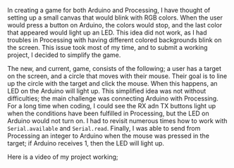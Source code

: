 In creating a game for both Arduino and Processing, I have thought of setting up a small canvas that would blink with RGB colors. When the user would press a button on Arduino, the colors would stop, and the last color that appeared would light up an LED.
This idea did not work, as I had troubles in Processing with having different colored backgrounds blink on the screen. This issue took most of my time, and to submit a working project, I decided to simplify the game.

The new, and current, game, consists of the following; a user has a target on the screen, and a circle that moves with their mouse. Their goal is to line up the circle with the target and click the mouse. When this happens, an LED on the Arduino will light up.
This simplified idea was not without difficulties; the main challenge was connecting Arduino with Processing. For a long time when coding, I could see the RX adn TX buttons light up when the conditions have been fulfilled in Processing, but the LED on Arduino would not turn on. I had to revisit numerous times how to work with ```Serial.available``` and ```Serial.read```. Finally, I was able to send from Processing an integer to Arduino when the mouse was pressed in the target; if Arduino receives 1, then the LED will light up.

Here is a video of my project working;
